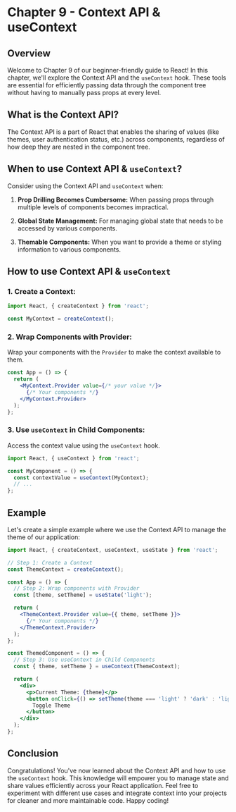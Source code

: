 # Chapter 9 - Context API & useContext

## Overview

Welcome to Chapter 9 of our beginner-friendly guide to React! In this chapter, we'll explore the Context API and the `useContext` hook. These tools are essential for efficiently passing data through the component tree without having to manually pass props at every level.

## What is the Context API?

The Context API is a part of React that enables the sharing of values (like themes, user authentication status, etc.) across components, regardless of how deep they are nested in the component tree.

## When to use Context API & `useContext`?

Consider using the Context API and `useContext` when:

1. **Prop Drilling Becomes Cumbersome:** When passing props through multiple levels of components becomes impractical.

2. **Global State Management:** For managing global state that needs to be accessed by various components.

3. **Themable Components:** When you want to provide a theme or styling information to various components.

## How to use Context API & `useContext`

### 1. **Create a Context:**

   ```jsx
   import React, { createContext } from 'react';
   
   const MyContext = createContext();
   ```

### 2. **Wrap Components with Provider:**

   Wrap your components with the `Provider` to make the context available to them.

   ```jsx
   const App = () => {
     return (
       <MyContext.Provider value={/* your value */}>
         {/* Your components */}
       </MyContext.Provider>
     );
   };
   ```

### 3. **Use `useContext` in Child Components:**

   Access the context value using the `useContext` hook.

   ```jsx
   import React, { useContext } from 'react';
   
   const MyComponent = () => {
     const contextValue = useContext(MyContext);
     // ...
   };
   ```

## Example

Let's create a simple example where we use the Context API to manage the theme of our application:

```jsx
import React, { createContext, useContext, useState } from 'react';

// Step 1: Create a Context
const ThemeContext = createContext();

const App = () => {
  // Step 2: Wrap components with Provider
  const [theme, setTheme] = useState('light');

  return (
    <ThemeContext.Provider value={{ theme, setTheme }}>
      {/* Your components */}
    </ThemeContext.Provider>
  );
};

const ThemedComponent = () => {
  // Step 3: Use useContext in Child Components
  const { theme, setTheme } = useContext(ThemeContext);

  return (
    <div>
      <p>Current Theme: {theme}</p>
      <button onClick={() => setTheme(theme === 'light' ? 'dark' : 'light')}>
        Toggle Theme
      </button>
    </div>
  );
};
```

## Conclusion

Congratulations! You've now learned about the Context API and how to use the `useContext` hook. This knowledge will empower you to manage state and share values efficiently across your React application. Feel free to experiment with different use cases and integrate context into your projects for cleaner and more maintainable code. Happy coding!